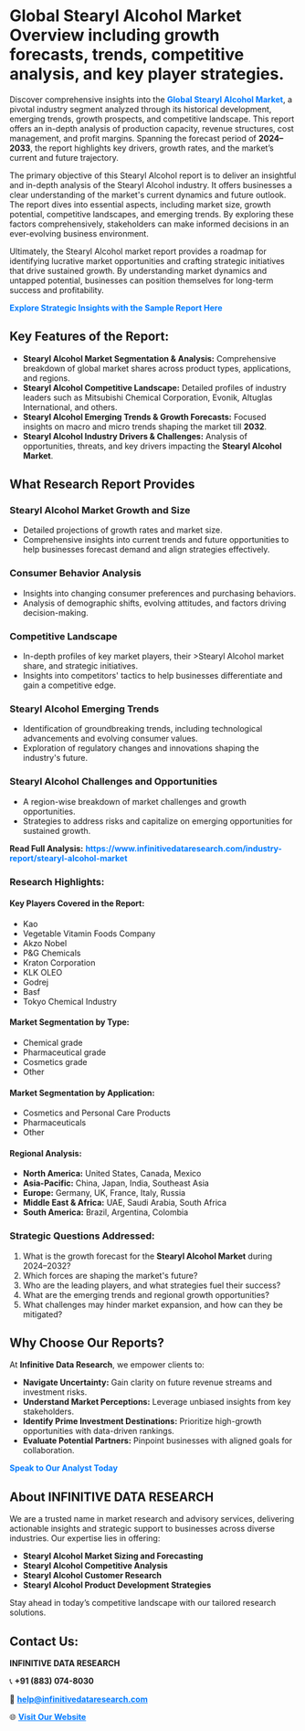 <h1>Global Stearyl Alcohol Market Overview including growth forecasts, trends, competitive analysis, and key player strategies.</h1>
<p>
Discover comprehensive insights into the 
<a href="https://www.infinitivedataresearch.com/industry-report/stearyl-alcohol-market" rel="dofollow" style="color: #007BFF; text-decoration: none;"><strong>Global Stearyl Alcohol Market</strong></a>, a pivotal industry segment analyzed through its historical development, emerging trends, growth prospects, and competitive landscape. This report offers an in-depth analysis of production capacity, revenue structures, cost management, and profit margins. Spanning the forecast period of <strong>2024–2033</strong>, the report highlights key drivers, growth rates, and the market’s current and future trajectory.
</p>
<p>
The primary objective of this Stearyl Alcohol report is to deliver an insightful and in-depth analysis of the Stearyl Alcohol industry. It offers businesses a clear understanding of the market's current dynamics and future outlook. The report dives into essential aspects, including market size, growth potential, competitive landscapes, and emerging trends. By exploring these factors comprehensively, stakeholders can make informed decisions in an ever-evolving business environment.
</p>
<p>
Ultimately, the Stearyl Alcohol market report provides a roadmap for identifying lucrative market opportunities and crafting strategic initiatives that drive sustained growth. By understanding market dynamics and untapped potential, businesses can position themselves for long-term success and profitability.
</p>
<p>
<a href="https://www.infinitivedataresearch.com/request-sample/reportId=105812" style="color: #007BFF; text-decoration: none;"><strong>Explore Strategic Insights with the Sample Report Here</strong></a>
</p>

<h2>Key Features of the Report:</h2>
<ul>
<li><strong>Stearyl Alcohol Market Segmentation & Analysis:</strong> Comprehensive breakdown of global market shares across product types, applications, and regions.</li>
<li><strong>Stearyl Alcohol Competitive Landscape:</strong> Detailed profiles of industry leaders such as Mitsubishi Chemical Corporation, Evonik, Altuglas International, and others.</li>
<li><strong>Stearyl Alcohol Emerging Trends & Growth Forecasts:</strong> Focused insights on macro and micro trends shaping the market till <strong>2032</strong>.</li>
<li><strong>Stearyl Alcohol Industry Drivers & Challenges:</strong> Analysis of opportunities, threats, and key drivers impacting the <strong>Stearyl Alcohol Market</strong>.</li>
</ul>

<h2>What Research Report Provides</h2>
<h3>Stearyl Alcohol Market Growth and Size</h3>
<ul>
<li>Detailed projections of growth rates and market size.</li>
<li>Comprehensive insights into current trends and future opportunities to help businesses forecast demand and align strategies effectively.</li>
</ul>

<h3>Consumer Behavior Analysis</h3>
<ul>
<li>Insights into changing consumer preferences and purchasing behaviors.</li>
<li>Analysis of demographic shifts, evolving attitudes, and factors driving decision-making.</li>
</ul>

<h3>Competitive Landscape</h3>
<ul>
<li>In-depth profiles of key market players, their >Stearyl Alcohol market share, and strategic initiatives.</li>
<li>Insights into competitors' tactics to help businesses differentiate and gain a competitive edge.</li>
</ul>

<h3>Stearyl Alcohol Emerging Trends</h3>
<ul>
<li>Identification of groundbreaking trends, including technological advancements and evolving consumer values.</li>
<li>Exploration of regulatory changes and innovations shaping the industry's future.</li>
</ul>

<h3>Stearyl Alcohol Challenges and Opportunities</h3>
<ul>
<li>A region-wise breakdown of market challenges and growth opportunities.</li>
<li>Strategies to address risks and capitalize on emerging opportunities for sustained growth.</li>
</ul>
<p><strong>Read Full Analysis:</strong> <a href="https://www.infinitivedataresearch.com/industry-report/stearyl-alcohol-market" rel="dofollow" style="color: #007BFF; text-decoration: none;"><strong>https://www.infinitivedataresearch.com/industry-report/stearyl-alcohol-market</strong></a></p>
<h3>Research Highlights:</h3>
<h4>Key Players Covered in the Report:</h4>
<ul><li>Kao</li><li>Vegetable Vitamin Foods Company</li><li>Akzo Nobel</li><li>P&amp;G Chemicals</li><li>Kraton Corporation</li><li>KLK OLEO</li><li>Godrej</li><li>Basf</li><li>Tokyo Chemical Industry</li></ul>
<h4>Market Segmentation by Type:</h4>
<ul><li>Chemical grade</li><li>Pharmaceutical grade</li><li>Cosmetics grade</li><li>Other</li></ul>
<h4>Market Segmentation by Application:</h4>
<ul><li>Cosmetics and Personal Care Products</li><li>Pharmaceuticals</li><li>Other</li></ul>

<h4>Regional Analysis:</h4>
<ul>
<li><strong>North America:</strong> United States, Canada, Mexico</li>
<li><strong>Asia-Pacific:</strong> China, Japan, India, Southeast Asia</li>
<li><strong>Europe:</strong> Germany, UK, France, Italy, Russia</li>
<li><strong>Middle East & Africa:</strong> UAE, Saudi Arabia, South Africa</li>
<li><strong>South America:</strong> Brazil, Argentina, Colombia</li>
</ul>

<h3>Strategic Questions Addressed:</h3>
<ol>
<li>What is the growth forecast for the <strong>Stearyl Alcohol Market</strong> during 2024–2032?</li>
<li>Which forces are shaping the market's future?</li>
<li>Who are the leading players, and what strategies fuel their success?</li>
<li>What are the emerging trends and regional growth opportunities?</li>
<li>What challenges may hinder market expansion, and how can they be mitigated?</li>
</ol>

<h2>Why Choose Our Reports?</h2>
<p>At <strong>Infinitive Data Research</strong>, we empower clients to:</p>
<ul>
<li><strong>Navigate Uncertainty:</strong> Gain clarity on future revenue streams and investment risks.</li>
<li><strong>Understand Market Perceptions:</strong> Leverage unbiased insights from key stakeholders.</li>
<li><strong>Identify Prime Investment Destinations:</strong> Prioritize high-growth opportunities with data-driven rankings.</li>
<li><strong>Evaluate Potential Partners:</strong> Pinpoint businesses with aligned goals for collaboration.</li>
</ul>
<p><a href="https://www.infinitivedataresearch.com/industry-report/stearyl-alcohol-market" rel="dofollow" style="color: #007BFF; text-decoration: none;"><strong>Speak to Our Analyst Today</strong></a></p>

<h2>About INFINITIVE DATA RESEARCH</h2>
<p>We are a trusted name in market research and advisory services, delivering actionable insights and strategic support to businesses across diverse industries. Our expertise lies in offering:</p>
<ul>
<li><strong>Stearyl Alcohol Market Sizing and Forecasting</strong></li>
<li><strong>Stearyl Alcohol Competitive Analysis</strong></li>
<li><strong>Stearyl Alcohol Customer Research</strong></li>
<li><strong>Stearyl Alcohol Product Development Strategies</strong></li>
</ul>
<p>Stay ahead in today’s competitive landscape with our tailored research solutions.</p>

<h2>Contact Us:</h2>
<p><strong>INFINITIVE DATA RESEARCH</strong></p>
<p>📞 <strong>+91 (883) 074-8030</strong></p>
<p>📧 <strong><a href="mailto:help@infinitivedataresearch.com" style="color: #007BFF;">help@infinitivedataresearch.com</a></strong></p>
<p>🌐 <strong><a href="https://www.infinitivedataresearch.com" rel="dofollow" style="color: #007BFF;">Visit Our Website</a></strong></p>